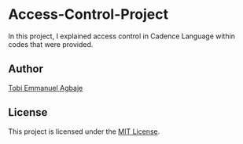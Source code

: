 # Access-Control-Project

In this project, I explained access control in Cadence Language within codes that were provided.

## Author

[Tobi Emmanuel Agbaje](https://github.com/Tobiagbaje)

## License

This project is licensed under the [MIT License](LICENSE).

